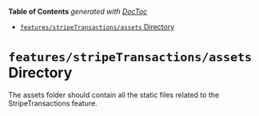 <!-- START doctoc generated TOC please keep comment here to allow auto update -->
<!-- DON'T EDIT THIS SECTION, INSTEAD RE-RUN doctoc TO UPDATE -->

**Table of Contents** _generated with [DocToc](https://github.com/thlorenz/doctoc)_

- [`features/stripeTransactions/assets` Directory](#featuresstripetransactionsassets-directory)

<!-- END doctoc generated TOC please keep comment here to allow auto update -->

# `features/stripeTransactions/assets` Directory

The assets folder should contain all the static files related to the StripeTransactions feature.
